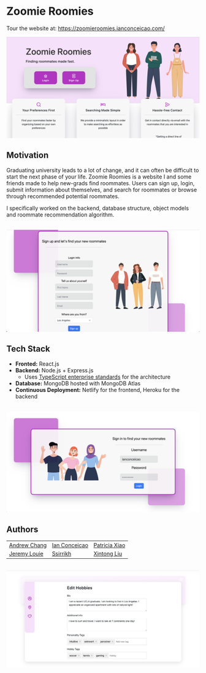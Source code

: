 # Zoomie Roomies

Tour the website at: https://zoomieroomies.ianconceicao.com/

<p align="center">
<a href="https://zoomieroomies.ianconceicao.com/">
<img src="resources/home-screen.png">
</a>

</p>

## Motivation

Graduating university leads to a lot of change, and it can often be difficult to start the next phase of your life. Zoomie Roomies is a website I and some friends made to help new-grads find roommates. Users can sign up, login, submit information about themselves, and search for roommates or browse through recommended potential roommates.

I specifically worked on the backend, database structure, object models and roommate recommendation algorithm.

<p align="center">

<br>
<a href="https://zoomieroomies.netlify.app/">
<img src="resources/sign-up.png">
</a>
</p>

## Tech Stack

- **Fronted:** React.js
- **Backend:** Node.js + Express.js
  - Uses [TypeScript enterprise standards](https://medium.com/slalom-build/typescript-node-js-enterprise-patterns-630df2c06c35) for the architecture
- **Database:** MongoDB hosted with MongoDB Atlas
- **Continuous Deployment:** Netlify for the frontend, Heroku for the backend

<p align="center" border="none">

<br>
<a href="https://zoomieroomies.netlify.app/">
<img src="resources/login.png">
</a>
</p>

## Authors

<div align="center">
<table border="0px">
 <tr>
 <td><a href="https://github.com/archang19">Andrew Chang</a></td>
 <td><a href="https://github.com/IanConceicao">Ian Conceicao</a></td>
 <td><a href="https://github.com/PatriciaXiao">Patricia Xiao</a></td>
 </tr>
 <tr>
 <td><a href="https://github.com/jsethlui">Jeremy Louie</a></td>
 <td><a href="https://github.com/Ssirrikh">
Ssirrikh</a></td>
<td><a href="https://github.com/SZnCu99">Xintong Liu</a></td>
    
 </tr>
 </table>
 </div>

<p align="center" border="none">

<br>
<a href="https://zoomieroomies.netlify.app/">
<img src="resources/personalize.png">
</a>
</p>
